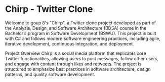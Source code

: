 # Chirp - Twitter Clone
Welcome to goup 8's "Chirp", a Twitter clone project developed as part of the Analysis, Design, and Software Architecture (BDSA) course in the Bachelor’s program in Software Development (BSWU). This project is built with C# and follows modern software engineering practices, including agile, iterative development, continuous integration, and deployment.

Project Overview
Chirp is a social media platform that replicates core Twitter functionalities, allowing users to post messages, follow other users, and engage with content through likes and retweets. The project is structured to emphasize best practices in software architecture, design patterns, and quality software development.
